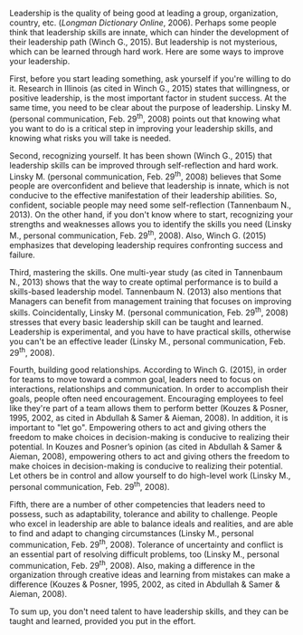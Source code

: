 Leadership is the quality of being good at leading a group, organization, country, etc. (<i>Longman Dictionary Online</i>, 2006). Perhaps some people think that leadership skills are innate, which can hinder the development of their leadership path (Winch G., 2015). But leadership is not mysterious, which can be learned through hard work. Here are some ways to improve your leadership.

First, before you start leading something, ask yourself if you're willing to do it. Research in Illinois (as cited in Winch G., 2015) states that willingness, or positive leadership, is the most important factor in student success. At the same time, you need to be clear about the purpose of leadership. Linsky M. (personal communication, Feb. 29<sup>th</sup>, 2008) points out that knowing what you want to do is a critical step in improving your leadership skills, and knowing what risks you will take is needed.

Second, recognizing yourself. It has been shown (Winch G., 2015) that leadership skills can be improved through self-reflection and hard work. Linsky M. (personal communication, Feb. 29<sup>th</sup>, 2008) believes that Some people are overconfident and believe that leadership is innate, which is not conducive to the effective manifestation of their leadership abilities. So, confident, sociable people may need some self-reflection (Tannenbaum N., 2013). On the other hand, if you don't know where to start, recognizing your strengths and weaknesses allows you to identify the skills you need (Linsky M., personal communication, Feb. 29<sup>th</sup>, 2008). Also, Winch G. (2015) emphasizes that developing leadership requires confronting success and failure.

Third, mastering the skills. One multi-year study (as cited in Tannenbaum N., 2013) shows that the way to create optimal performance is to build a skills-based leadership model. Tannenbaum N. (2013) also mentions that Managers can benefit from management training that focuses on improving skills. Coincidentally, Linsky M. (personal communication, Feb. 29<sup>th</sup>, 2008) stresses that every basic leadership skill can be taught and learned. Leadership is experimental, and you have to have practical skills, otherwise you can't be an effective leader (Linsky M., personal communication, Feb. 29<sup>th</sup>, 2008).

Fourth, building good relationships. According to Winch G. (2015), in order for teams to move toward a common goal, leaders need to focus on interactions, relationships and communication. In order to accomplish their goals, people often need encouragement. Encouraging employees to feel like they're part of a team allows them to perform better (Kouzes & Posner, 1995, 2002, as cited in Abdullah & Samer & Aieman, 2008). In addition, it is important to "let go". Empowering others to act and giving others the freedom to make choices in decision-making is conducive to realizing their potential. In Kouzes and Posner’s opinion (as cited in Abdullah & Samer & Aieman, 2008), empowering others to act and giving others the freedom to make choices in decision-making is conducive to realizing their potential. Let others be in control and allow yourself to do high-level work (Linsky M., personal communication, Feb. 29<sup>th</sup>, 2008).

Fifth, there are a number of other competencies that leaders need to possess, such as adaptability, tolerance and ability to challenge. People who excel in leadership are able to balance ideals and realities, and are able to find and adapt to changing circumstances (Linsky M., personal communication, Feb. 29<sup>th</sup>, 2008). Tolerance of uncertainty and conflict is an essential part of resolving difficult problems, too (Linsky M., personal communication, Feb. 29<sup>th</sup>, 2008). Also, making a difference in the organization through creative ideas and learning from mistakes can make a difference (Kouzes & Posner, 1995, 2002, as cited in Abdullah & Samer & Aieman, 2008).

To sum up, you don't need talent to have leadership skills, and they can be taught and learned, provided you put in the effort.
